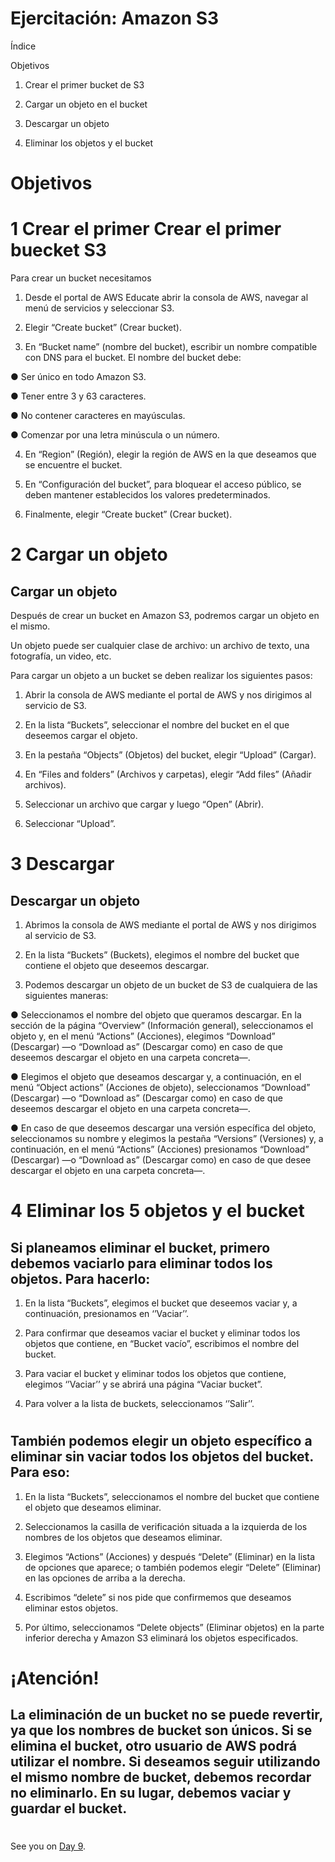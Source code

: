 
# Ejercitación: Amazon S3


Índice

Objetivos

1. Crear el primer bucket de S3

2. Cargar un objeto en el bucket

3. Descargar un objeto

4. Eliminar los objetos y el bucket



#

# Objetivos

# 1 Crear el primer Crear el primer buecket S3

Para crear un bucket necesitamos


1. Desde el portal de AWS Educate abrir la consola de AWS, navegar al menú de servicios y seleccionar S3.

2. Elegir “Create bucket” (Crear bucket).

3. En “Bucket name” (nombre del bucket), escribir un nombre compatible con DNS para el bucket. El nombre del bucket debe:



● Ser único en todo Amazon S3.

● Tener entre 3 y 63 caracteres.

● No contener caracteres en mayúsculas.

● Comenzar por una letra minúscula o un número.



4. En “Region” (Región), elegir la región de AWS en la que deseamos que se encuentre el bucket.

5. En “Configuración del bucket”, para bloquear el acceso público, se deben mantener establecidos los valores predeterminados.

6. Finalmente, elegir “Create bucket” (Crear bucket).

#
#


# 2 Cargar un objeto


## Cargar un objeto

Después de crear un bucket en Amazon S3, podremos cargar un objeto en el mismo.

Un objeto puede ser cualquier clase de archivo: un archivo de texto, una fotografía, un video, etc.

Para cargar un objeto a un bucket se deben realizar los siguientes pasos: 

1. Abrir la consola de AWS mediante el portal de AWS y nos dirigimos al servicio de S3.

2. En la lista “Buckets”, seleccionar el nombre del bucket en el que deseemos cargar el objeto.

3. En la pestaña “Objects” (Objetos) del bucket, elegir “Upload” (Cargar).

4. En “Files and folders” (Archivos y carpetas), elegir “Add files” (Añadir archivos).

5. Seleccionar un archivo que cargar y luego “Open” (Abrir).

6. Seleccionar “Upload”.

#
#

# 3 Descargar

## Descargar un objeto

1. Abrimos la consola de AWS mediante el portal de AWS y nos dirigimos al servicio de S3. 

2. En la lista “Buckets” (Buckets), elegimos el nombre del bucket que contiene el objeto que deseemos descargar.

3. Podemos descargar un objeto de un bucket de S3 de cualquiera de las siguientes maneras:


● Seleccionamos el nombre del objeto que queramos descargar. En la sección de la página “Overview” (Información general), seleccionamos el objeto y, en el menú
“Actions” (Acciones), elegimos “Download” (Descargar) —o “Download as” (Descargar como) en caso de que deseemos descargar el objeto en una carpeta concreta—.

● Elegimos el objeto que deseamos descargar y, a continuación, en el menú “Object actions” (Acciones de objeto), seleccionamos “Download” (Descargar) —o
“Download as” (Descargar como) en caso de que deseemos descargar el objeto en una carpeta concreta—.

● En caso de que deseemos descargar una versión específica del objeto, seleccionamos su nombre y elegimos la pestaña “Versions” (Versiones) y, a continuación, en el menú “Actions” (Acciones) presionamos “Download” (Descargar) —o “Download as” (Descargar como) en caso de que desee descargar el objeto en una carpeta concreta—.

#
#

# 4 Eliminar los 5 objetos y el bucket


## Si planeamos eliminar el bucket, primero debemos vaciarlo para eliminar todos los objetos. Para hacerlo: 

1) En la lista “Buckets”, elegimos el bucket que deseemos vaciar y, a continuación, presionamos en ‘’Vaciar’’.

2) Para confirmar que deseamos vaciar el bucket y eliminar todos los objetos que contiene, en “Bucket vacío”, escribimos el nombre del bucket.

3) Para vaciar el bucket y eliminar todos los objetos que contiene, elegimos ‘’Vaciar’’ y se abrirá una página “Vaciar bucket”. 

4) Para volver a la lista de buckets, seleccionamos ‘’Salir’’.


#
## También podemos elegir un objeto específico a eliminar sin vaciar todos los objetos del bucket. Para eso:

1) En la lista “Buckets”, seleccionamos el nombre del bucket que contiene el objeto que deseamos eliminar. 

2) Seleccionamos la casilla de verificación situada a la izquierda de los nombres de los objetos que deseamos eliminar. 

3) Elegimos “Actions” (Acciones) y después “Delete” (Eliminar) en la lista de opciones que aparece; o también podemos elegir “Delete” (Eliminar) en las opciones de arriba a la derecha. 

4) Escribimos “delete” si nos pide que confirmemos que deseamos eliminar estos objetos.

5) Por último, seleccionamos “Delete objects” (Eliminar objetos) en la parte inferior derecha y Amazon S3 eliminará los objetos especificados.


#
#


# ¡Atención!

## La eliminación de un bucket no se puede revertir, ya que los nombres de bucket son únicos. Si se elimina el bucket, otro usuario de AWS podrá utilizar el nombre. Si deseamos seguir utilizando el mismo nombre de bucket, debemos recordar no eliminarlo. En su lugar, debemos vaciar y guardar el bucket.







#
#
#
#
#



See you on [Day 9](day09.md).
